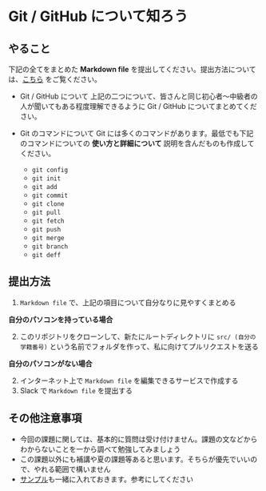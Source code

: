 # Git / GitHub について知ろう

## やること

下記の全てをまとめた **Markdown file** を提出してください。提出方法については、[こちら](#提出方法) をご覧ください。

- Git / GitHub について
上記の二つについて、皆さんと同じ初心者～中級者の人が聞いてもある程度理解できるように Git / GitHub についてまとめてください。

- Git のコマンドについて
Git には多くのコマンドがあります。最低でも下記のコマンドについての **使い方と詳細について** 説明を含んだものも作成してください。
    - `git config`
    - `git init`
    - `git add`
    - `git commit`
    - `git clone`
    - `git pull`
    - `git fetch`
    - `git push`
    - `git merge`
    - `git branch`
    - `git deff`

## 提出方法

1. `Markdown file` で、上記の項目について自分なりに見やすくまとめる

**自分のパソコンを持っている場合**

2. このリポジトリをクローンして、新たにルートディレクトリに `src/ (自分の学籍番号)` という名前でフォルダを作って、私に向けてプルリクエストを送る

**自分のパソコンがない場合**

2. インターネット上で `Markdown file` を編集できるサービスで作成する
3. Slack で `Markdown file` を提出する

## その他注意事項

- 今回の課題に関しては、基本的に質問は受け付けません。課題の文などからわからないことを一から調べて勉強してみましょう
- この課題以外にも補講や夏の課題等あると思います。そちらが優先でいいので、やれる範囲で構いません
- [サンプル](./src/231020/main.md)も一緒に入れておきます。参考にしてください